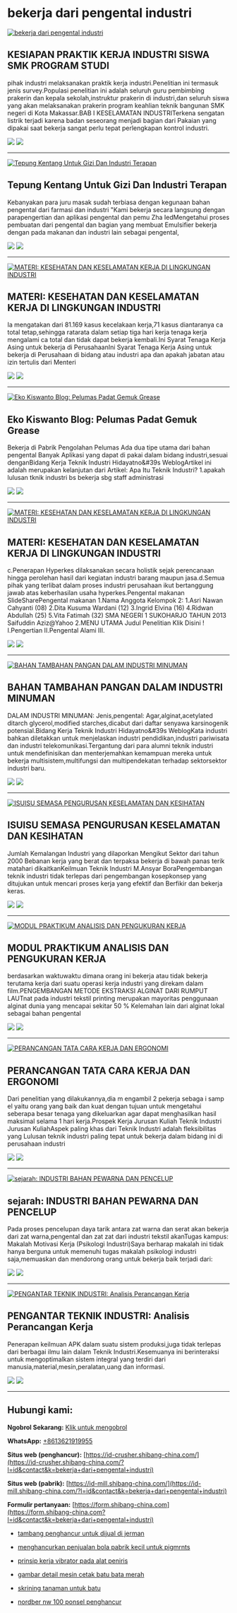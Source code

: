 # bekerja dari pengental industri

<a href="https://swt.shibang-china.com/?l=id&img&k=bekerja+dari+pengental+industri" target="_blank">![bekerja dari pengental industri](http://static.shibang-china.com/all-800x300/1075.jpg)</a>

## KESIAPAN PRAKTIK KERJA INDUSTRI SISWA SMK PROGRAM STUDI
pihak industri melaksanakan praktik kerja industri.Penelitian ini termasuk jenis survey.Populasi penelitian ini adalah seluruh guru pembimbing prakerin dan kepala sekolah,instruktur prakerin di industri,dan seluruh siswa yang akan melaksanakan prakerin program keahlian teknik bangunan SMK negeri di Kota Makassar.BAB I KESELAMATAN INDUSTRITerkena sengatan listrik terjadi karena badan seseorang menjadi bagian dari Pakaian yang dipakai saat bekerja sangat perlu tepat perlengkapan kontrol industri.


<a href="https://whatsapp.shibangsoft.com/WhatsApp.php" target="_blank" title="WhatsApp">![](http://static.shibang-china.com/icon/whatsapp.png)</a> <a href="https://swt.shibang-china.com/?l=id&icon&k=bekerja+dari+pengental+industri" target="_blank">![](http://static.shibang-china.com/icon/chat-id.png)</a>

---

<a href="https://swt.shibang-china.com/?l=id&img&k=bekerja+dari+pengental+industri" target="_blank">![Tepung Kentang Untuk Gizi Dan Industri Terapan](http://static.shibang-china.com/all-800x300/1264.jpg)</a>

## Tepung Kentang Untuk Gizi Dan Industri Terapan
Kebanyakan para juru masak sudah terbiasa dengan kegunaan bahan pengental dari farmasi dan industri "Kami bekerja secara langsung dengan parapengertian dan aplikasi pengental dan pemu Zha IedMengetahui proses pembuatan dari pengental dan bagian yang membuat Emulsifier bekerja dengan pada makanan dan industri lain sebagai pengental,


<a href="https://whatsapp.shibangsoft.com/WhatsApp.php" target="_blank" title="WhatsApp">![](http://static.shibang-china.com/icon/whatsapp.png)</a> <a href="https://swt.shibang-china.com/?l=id&icon&k=bekerja+dari+pengental+industri" target="_blank">![](http://static.shibang-china.com/icon/chat-id.png)</a>

---

<a href="https://swt.shibang-china.com/?l=id&img&k=bekerja+dari+pengental+industri" target="_blank">![MATERI: KESEHATAN DAN KESELAMATAN KERJA DI LINGKUNGAN INDUSTRI](http://static.shibang-china.com/all-800x300/189.jpg)</a>

## MATERI: KESEHATAN DAN KESELAMATAN KERJA DI LINGKUNGAN INDUSTRI
Ia mengatakan dari 81.169 kasus kecelakaan kerja,71 kasus diantaranya ca total tetap,sehingga ratarata dalam setiap tiga hari kerja tenaga kerja mengalami ca total dan tidak dapat bekerja kembali.Ini Syarat Tenaga Kerja Asing untuk bekerja di PerusahaanIni Syarat Tenaga Kerja Asing untuk bekerja di Perusahaan di bidang atau industri apa dan apakah jabatan atau izin tertulis dari Menteri


<a href="https://whatsapp.shibangsoft.com/WhatsApp.php" target="_blank" title="WhatsApp">![](http://static.shibang-china.com/icon/whatsapp.png)</a> <a href="https://swt.shibang-china.com/?l=id&icon&k=bekerja+dari+pengental+industri" target="_blank">![](http://static.shibang-china.com/icon/chat-id.png)</a>

---

<a href="https://swt.shibang-china.com/?l=id&img&k=bekerja+dari+pengental+industri" target="_blank">![Eko Kiswanto Blog: Pelumas Padat Gemuk Grease](http://static.shibang-china.com/all-800x300/608.jpg)</a>

## Eko Kiswanto Blog: Pelumas Padat Gemuk Grease
Bekerja di Pabrik Pengolahan Pelumas Ada dua tipe utama dari bahan pengental Banyak Aplikasi yang dapat di pakai dalam bidang industri,sesuai denganBidang Kerja Teknik Industri Hidayatno&#39s WeblogArtikel ini adalah merupakan kelanjutan dari Artikel: Apa Itu Teknik Industri? 1.apakah lulusan tknik industri bs bekerja sbg staff administrasi


<a href="https://whatsapp.shibangsoft.com/WhatsApp.php" target="_blank" title="WhatsApp">![](http://static.shibang-china.com/icon/whatsapp.png)</a> <a href="https://swt.shibang-china.com/?l=id&icon&k=bekerja+dari+pengental+industri" target="_blank">![](http://static.shibang-china.com/icon/chat-id.png)</a>

---

<a href="https://swt.shibang-china.com/?l=id&img&k=bekerja+dari+pengental+industri" target="_blank">![MATERI: KESEHATAN DAN KESELAMATAN KERJA DI LINGKUNGAN INDUSTRI](http://static.shibang-china.com/all-800x300/65.jpg)</a>

## MATERI: KESEHATAN DAN KESELAMATAN KERJA DI LINGKUNGAN INDUSTRI
c.Penerapan Hyperkes dilaksanakan secara holistik sejak perencanaan hingga perolehan hasil dari kegiatan industri barang maupun jasa.d.Semua pihak yang terlibat dalam proses industri perusahaan ikut bertanggung jawab atas keberhasilan usaha hyperkes.Pengental makanan SlideSharePengental makanan 1.Nama Anggota Kelompok 2: 1.Asri Nawan Cahyanti (08) 2.Dita Kusuma Wardani (12) 3.Ingrid Elvina (16) 4.Ridwan Abdullah (25) 5.Vita Fatimah (32) SMA NEGERI 1 SUKOHARJO TAHUN 2013 Saifuddin Aziz@Yahoo 2.MENU UTAMA Judul Penelitian Klik Disini ! I.Pengertian II.Pengental Alami III.


<a href="https://whatsapp.shibangsoft.com/WhatsApp.php" target="_blank" title="WhatsApp">![](http://static.shibang-china.com/icon/whatsapp.png)</a> <a href="https://swt.shibang-china.com/?l=id&icon&k=bekerja+dari+pengental+industri" target="_blank">![](http://static.shibang-china.com/icon/chat-id.png)</a>

---

<a href="https://swt.shibang-china.com/?l=id&img&k=bekerja+dari+pengental+industri" target="_blank">![BAHAN TAMBAHAN PANGAN DALAM INDUSTRI MINUMAN](http://static.shibang-china.com/all-800x300/1024.jpg)</a>

## BAHAN TAMBAHAN PANGAN DALAM INDUSTRI MINUMAN
DALAM INDUSTRI MINUMAN: Jenis,pengental: Agar,alginat,acetylated ditarch glycerol,modified starches,dicabut dari daftar senyawa karsinogenik potensial.Bidang Kerja Teknik Industri Hidayatno&#39s WeblogKata industri bahkan diletakkan untuk menjelaskan industri pendidikan,industri pariwisata dan industri telekomunikasi.Tergantung dari para alumni teknik industri untuk mendefinisikan dan menterjemahkan kemampuan mereka untuk bekerja multisistem,multifungsi dan multipendekatan terhadap sektorsektor industri baru.


<a href="https://whatsapp.shibangsoft.com/WhatsApp.php" target="_blank" title="WhatsApp">![](http://static.shibang-china.com/icon/whatsapp.png)</a> <a href="https://swt.shibang-china.com/?l=id&icon&k=bekerja+dari+pengental+industri" target="_blank">![](http://static.shibang-china.com/icon/chat-id.png)</a>

---

<a href="https://swt.shibang-china.com/?l=id&img&k=bekerja+dari+pengental+industri" target="_blank">![ISUISU SEMASA PENGURUSAN KESELAMATAN DAN KESIHATAN](http://static.shibang-china.com/all-800x300/591.jpg)</a>

## ISUISU SEMASA PENGURUSAN KESELAMATAN DAN KESIHATAN
Jumlah Kemalangan Industri yang dilaporkan Mengikut Sektor dari tahun 2000 Bebanan kerja yang berat dan terpaksa bekerja di bawah panas terik matahari dikaitkanKeilmuan Teknik Industri M.Ansyar BoraPengembangan teknik industri tidak terlepas dari pengembangan kosepkonsep yang ditujukan untuk mencari proses kerja yang efektif dan Berfikir dan bekerja keras.


<a href="https://whatsapp.shibangsoft.com/WhatsApp.php" target="_blank" title="WhatsApp">![](http://static.shibang-china.com/icon/whatsapp.png)</a> <a href="https://swt.shibang-china.com/?l=id&icon&k=bekerja+dari+pengental+industri" target="_blank">![](http://static.shibang-china.com/icon/chat-id.png)</a>

---

<a href="https://swt.shibang-china.com/?l=id&img&k=bekerja+dari+pengental+industri" target="_blank">![MODUL PRAKTIKUM ANALISIS DAN PENGUKURAN KERJA](http://static.shibang-china.com/all-800x300/748.jpg)</a>

## MODUL PRAKTIKUM ANALISIS DAN PENGUKURAN KERJA
berdasarkan waktuwaktu dimana orang ini bekerja atau tidak bekerja terutama kerja dari suatu operasi kerja industri yang direkam dalam film.PENGEMBANGAN METODE EKSTRAKSI ALGINAT DARI RUMPUT LAUTnat pada industri tekstil printing merupakan mayoritas penggunaan alginat dunia yang mencapai sekitar 50 % Kelemahan lain dari alginat lokal sebagai bahan pengental


<a href="https://whatsapp.shibangsoft.com/WhatsApp.php" target="_blank" title="WhatsApp">![](http://static.shibang-china.com/icon/whatsapp.png)</a> <a href="https://swt.shibang-china.com/?l=id&icon&k=bekerja+dari+pengental+industri" target="_blank">![](http://static.shibang-china.com/icon/chat-id.png)</a>

---

<a href="https://swt.shibang-china.com/?l=id&img&k=bekerja+dari+pengental+industri" target="_blank">![PERANCANGAN TATA CARA KERJA DAN ERGONOMI](http://static.shibang-china.com/all-800x300/184.jpg)</a>

## PERANCANGAN TATA CARA KERJA DAN ERGONOMI
Dari penelitian yang dilakukannya,dia m engambil 2 pekerja sebaga i samp el yaitu orang yang baik dan kuat dengan tujuan untuk mengetahui seberapa besar tenaga yang dikeluarkan agar dapat menghasilkan hasil maksimal selama 1 hari kerja.Prospek Kerja Jurusan Kuliah Teknik Industri Jurusan KuliahAspek paling khas dari Teknik Industri adalah fleksibilitas yang Lulusan teknik industri paling tepat untuk bekerja dalam bidang ini di perusahaan industri


<a href="https://whatsapp.shibangsoft.com/WhatsApp.php" target="_blank" title="WhatsApp">![](http://static.shibang-china.com/icon/whatsapp.png)</a> <a href="https://swt.shibang-china.com/?l=id&icon&k=bekerja+dari+pengental+industri" target="_blank">![](http://static.shibang-china.com/icon/chat-id.png)</a>

---

<a href="https://swt.shibang-china.com/?l=id&img&k=bekerja+dari+pengental+industri" target="_blank">![sejarah: INDUSTRI BAHAN PEWARNA DAN PENCELUP](http://static.shibang-china.com/all-800x300/432.jpg)</a>

## sejarah: INDUSTRI BAHAN PEWARNA DAN PENCELUP
Pada proses pencelupan daya tarik antara zat warna dan serat akan bekerja dari zat warna,pengental dan zat zat dari industri tekstil akanTugas kampus: Makalah Motivasi Kerja (Psikologi Industri)Saya berharap makalah ini tidak hanya berguna untuk memenuhi tugas makalah psikologi industri saja,memuaskan dan mendorong orang untuk bekerja baik terjadi dari:


<a href="https://whatsapp.shibangsoft.com/WhatsApp.php" target="_blank" title="WhatsApp">![](http://static.shibang-china.com/icon/whatsapp.png)</a> <a href="https://swt.shibang-china.com/?l=id&icon&k=bekerja+dari+pengental+industri" target="_blank">![](http://static.shibang-china.com/icon/chat-id.png)</a>

---

<a href="https://swt.shibang-china.com/?l=id&img&k=bekerja+dari+pengental+industri" target="_blank">![PENGANTAR TEKNIK INDUSTRI: Analisis Perancangan Kerja](http://static.shibang-china.com/all-800x300/1054.jpg)</a>

## PENGANTAR TEKNIK INDUSTRI: Analisis Perancangan Kerja
Penerapan keilmuan APK dalam suatu sistem produksi,juga tidak terlepas dari berbagai ilmu lain dalam Teknik Industri.Kesemuanya ini berinteraksi untuk mengoptimalkan sistem integral yang terdiri dari manusia,material,mesin,peralatan,uang dan informasi.

<a href="https://whatsapp.shibangsoft.com/WhatsApp.php" target="_blank" title="WhatsApp">![](http://static.shibang-china.com/icon/whatsapp.png)</a> <a href="https://swt.shibang-china.com/?l=id&icon&k=bekerja+dari+pengental+industri" target="_blank">![](http://static.shibang-china.com/icon/chat-id.png)</a>

---
## Hubungi kami:

**Ngobrol Sekarang:** [Klik untuk mengobrol](https://swt.shibang-china.com?l=id&contact&k=bekerja+dari+pengental+industri)

**WhatsApp:**  [+8613621919955](https://whatsapp.shibangsoft.com/WhatsApp.php)

**Situs web (penghancur):** [https://id-crusher.shibang-china.com/](https://id-crusher.shibang-china.com/?l=id&contact&k=bekerja+dari+pengental+industri)

**Situs web (pabrik):** [https://id-mill.shibang-china.com/](https://id-mill.shibang-china.com/?l=id&contact&k=bekerja+dari+pengental+industri)

**Formulir pertanyaan:** [https://form.shibang-china.com](https://form.shibang-china.com?l=id&contact&k=bekerja+dari+pengental+industri)

* [tambang penghancur untuk dijual di jerman](../34/tambang%20penghancur%20untuk%20dijual%20di%20jerman.md)

* [menghancurkan penjualan bola pabrik kecil untuk pigmrnts](../32/menghancurkan%20penjualan%20bola%20pabrik%20kecil%20untuk%20pigmrnts.md)

* [prinsip kerja vibrator pada alat peniris](../38/prinsip%20kerja%20vibrator%20pada%20alat%20peniris.md)

* [gambar detail mesin cetak batu bata merah](../38/gambar%20detail%20mesin%20cetak%20batu%20bata%20merah.md)

* [skrining tanaman untuk batu](../31/skrining%20tanaman%20untuk%20batu.md)

* [nordber nw 100 ponsel penghancur](../33/nordber%20nw%20100%20ponsel%20penghancur.md)